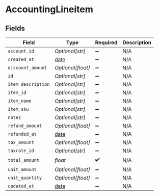 # AccountingLineitem


## Fields

| Field                                                                | Type                                                                 | Required                                                             | Description                                                          |
| -------------------------------------------------------------------- | -------------------------------------------------------------------- | -------------------------------------------------------------------- | -------------------------------------------------------------------- |
| `account_id`                                                         | *Optional[str]*                                                      | :heavy_minus_sign:                                                   | N/A                                                                  |
| `created_at`                                                         | [date](https://docs.python.org/3/library/datetime.html#date-objects) | :heavy_minus_sign:                                                   | N/A                                                                  |
| `discount_amount`                                                    | *Optional[float]*                                                    | :heavy_minus_sign:                                                   | N/A                                                                  |
| `id`                                                                 | *Optional[str]*                                                      | :heavy_minus_sign:                                                   | N/A                                                                  |
| `item_description`                                                   | *Optional[str]*                                                      | :heavy_minus_sign:                                                   | N/A                                                                  |
| `item_id`                                                            | *Optional[str]*                                                      | :heavy_minus_sign:                                                   | N/A                                                                  |
| `item_name`                                                          | *Optional[str]*                                                      | :heavy_minus_sign:                                                   | N/A                                                                  |
| `item_sku`                                                           | *Optional[str]*                                                      | :heavy_minus_sign:                                                   | N/A                                                                  |
| `notes`                                                              | *Optional[str]*                                                      | :heavy_minus_sign:                                                   | N/A                                                                  |
| `refund_amount`                                                      | *Optional[float]*                                                    | :heavy_minus_sign:                                                   | N/A                                                                  |
| `refunded_at`                                                        | [date](https://docs.python.org/3/library/datetime.html#date-objects) | :heavy_minus_sign:                                                   | N/A                                                                  |
| `tax_amount`                                                         | *Optional[float]*                                                    | :heavy_minus_sign:                                                   | N/A                                                                  |
| `taxrate_id`                                                         | *Optional[str]*                                                      | :heavy_minus_sign:                                                   | N/A                                                                  |
| `total_amount`                                                       | *float*                                                              | :heavy_check_mark:                                                   | N/A                                                                  |
| `unit_amount`                                                        | *Optional[float]*                                                    | :heavy_minus_sign:                                                   | N/A                                                                  |
| `unit_quantity`                                                      | *Optional[float]*                                                    | :heavy_minus_sign:                                                   | N/A                                                                  |
| `updated_at`                                                         | [date](https://docs.python.org/3/library/datetime.html#date-objects) | :heavy_minus_sign:                                                   | N/A                                                                  |